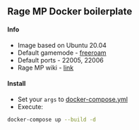 ## Rage MP Docker boilerplate

#### Info

- Image based on Ubuntu 20.04
- Default gamemode - [freeroam](https://github.com/n-n1ks/rage.mp-freeroam)
- Default ports - 22005, 22006
- Rage MP wiki - [link](https://wiki.rage.mp/)

#### Install

- Set your `args` to [docker-compose.yml](docker-compose.yml)
- Execute:
```bash
docker-compose up --build -d
```
